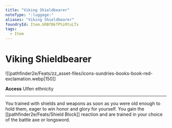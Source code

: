 ```yaml
---
title: "Viking Shieldbearer"
noteType: ":luggage:"
aliases: "Viking Shieldbearer"
foundryId: Item.GRBfBkTPSiRtuLTx
tags:
  - Item
---
```


# Viking Shieldbearer
![[pathfinder2e/Feats/zz_asset-files/icons-sundries-books-book-red-exclamation.webp|150]]

**Access** Ulfen ethnicity

* * *

You trained with shields and weapons as soon as you were old enough to hold them, eager to win honor and glory for yourself. You gain the [[pathfinder2e/Feats/Shield Block]] reaction and are trained in your choice of the battle axe or longsword.
